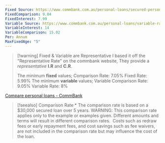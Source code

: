 ```yaml
---
Fixed Source: https://www.commbank.com.au/personal-loans/secured-personal-loan.html
FixedComparison: 9.04
FixedInterest: 7.99
Variable Source: https://www.commbank.com.au/personal-loans/variable-rate-loan.html
VariableInterest: 14
VariableComparison: 15.02
Per: Annum
MaxFixedAge: "5"
---
```





>[!warning] Fixed & Variable are Representative
>I based it off the "Representative Rate" on the commbank website, They provide a *representative* **I.R** and **C.R**.
>
>The minimum **fixed** values;
>Comparison Rate: 7.05%
>Fixed Rate: 5.99%
>The minimum **variable** values;
>Variable Comparison Rate: 9.05%
>Variable Rate: 8%



[Compare personal loans - CommBank](https://www.commbank.com.au/personal/personal-loans/comparison-table.html?ei=cb-pe-compare-def#Car-loans)


>[!seealso] Comparison Rate
>* The comparison rate is based on a $30,000 secured loan over 5 years. WARNING: This comparison rate applies only to the example or examples given. Different amounts and terms will result in different comparison rates. 
Costs such as redraw fees or early repayment fees, and cost savings such as fee waivers, are not included in the comparison rate but may influence the cost of the loan.

